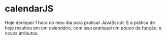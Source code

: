 # calendarJS

Hoje dediquei 1 hora do meu dia para praticar JavaScript.
E a prática de hoje resultou em um calendário, com isso pratiquei um pouco de função, e novos atributos. 
